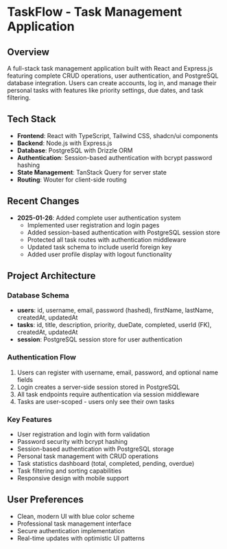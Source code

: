 # TaskFlow - Task Management Application

## Overview
A full-stack task management application built with React and Express.js featuring complete CRUD operations, user authentication, and PostgreSQL database integration. Users can create accounts, log in, and manage their personal tasks with features like priority settings, due dates, and task filtering.

## Tech Stack
- **Frontend**: React with TypeScript, Tailwind CSS, shadcn/ui components
- **Backend**: Node.js with Express.js
- **Database**: PostgreSQL with Drizzle ORM
- **Authentication**: Session-based authentication with bcrypt password hashing
- **State Management**: TanStack Query for server state
- **Routing**: Wouter for client-side routing

## Recent Changes
- **2025-01-26**: Added complete user authentication system
  - Implemented user registration and login pages
  - Added session-based authentication with PostgreSQL session store
  - Protected all task routes with authentication middleware
  - Updated task schema to include userId foreign key
  - Added user profile display with logout functionality

## Project Architecture

### Database Schema
- **users**: id, username, email, password (hashed), firstName, lastName, createdAt, updatedAt
- **tasks**: id, title, description, priority, dueDate, completed, userId (FK), createdAt, updatedAt
- **session**: PostgreSQL session store for user authentication

### Authentication Flow
1. Users can register with username, email, password, and optional name fields
2. Login creates a server-side session stored in PostgreSQL
3. All task endpoints require authentication via session middleware
4. Tasks are user-scoped - users only see their own tasks

### Key Features
- User registration and login with form validation
- Password security with bcrypt hashing
- Session-based authentication with PostgreSQL storage
- Personal task management with CRUD operations
- Task statistics dashboard (total, completed, pending, overdue)
- Task filtering and sorting capabilities
- Responsive design with mobile support

## User Preferences
- Clean, modern UI with blue color scheme
- Professional task management interface
- Secure authentication implementation
- Real-time updates with optimistic UI patterns